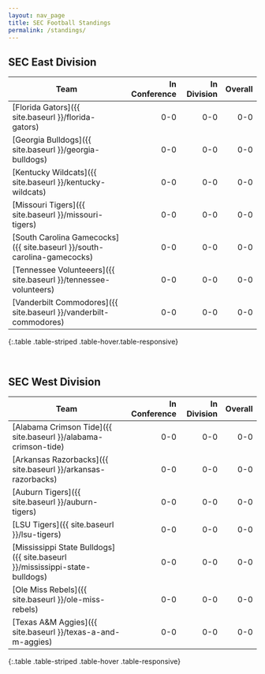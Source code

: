```yaml
---
layout: nav_page
title: SEC Football Standings
permalink: /standings/
---
```


## SEC East Division

| Team | In Conference | In Division | Overall |
|---|---:|---:|---:|
|[Florida Gators]({{ site.baseurl }}/florida-gators)                       |0-0|0-0|0-0|
|[Georgia Bulldogs]({{ site.baseurl }}/georgia-bulldogs)                   |0-0|0-0|0-0|
|[Kentucky Wildcats]({{ site.baseurl }}/kentucky-wildcats)                 |0-0|0-0|0-0|
|[Missouri Tigers]({{ site.baseurl }}/missouri-tigers)                     |0-0|0-0|0-0|
|[South Carolina Gamecocks]({{ site.baseurl }}/south-carolina-gamecocks)   |0-0|0-0|0-0|
|[Tennessee Volunteeers]({{ site.baseurl }}/tennessee-volunteers)          |0-0|0-0|0-0|
|[Vanderbilt Commodores]({{ site.baseurl }}/vanderbilt-commodores)         |0-0|0-0|0-0|
{:.table .table-striped .table-hover.table-responsive}

<br />

## SEC West Division

| Team | In Conference | In Division | Overall |
|---|---:|---:|---:|
|[Alabama Crimson Tide]({{ site.baseurl }}/alabama-crimson-tide)            |0-0|0-0|0-0|
|[Arkansas Razorbacks]({{ site.baseurl }}/arkansas-razorbacks)              |0-0|0-0|0-0|
|[Auburn Tigers]({{ site.baseurl }}/auburn-tigers)                          |0-0|0-0|0-0|
|[LSU Tigers]({{ site.baseurl }}/lsu-tigers)                                |0-0|0-0|0-0|
|[Mississippi State Bulldogs]({{ site.baseurl }}/mississippi-state-bulldogs)|0-0|0-0|0-0|
|[Ole Miss Rebels]({{ site.baseurl }}/ole-miss-rebels)                      |0-0|0-0|0-0|
|[Texas A&M Aggies]({{ site.baseurl }}/texas-a-and-m-aggies)                |0-0|0-0|0-0|
{:.table .table-striped .table-hover .table-responsive}
